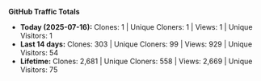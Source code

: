 
**GitHub Traffic Totals**

- **Today (2025-07-16):** Clones: 1 | Unique Cloners: 1 | Views: 1 | Unique Visitors: 1
- **Last 14 days:** Clones: 303 | Unique Cloners: 99 | Views: 929 | Unique Visitors: 54
- **Lifetime:** Clones: 2,681 | Unique Cloners: 558 | Views: 2,669 | Unique Visitors: 75
